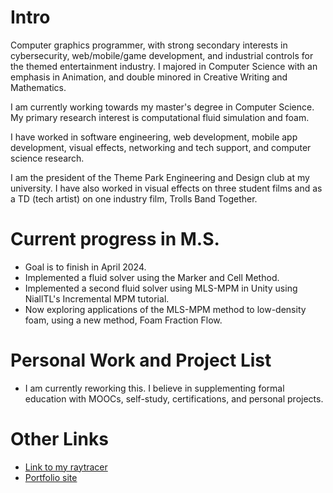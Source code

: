 # Intro

Computer graphics programmer, with strong secondary interests in cybersecurity, web/mobile/game development, and industrial controls for the themed entertainment industry. I majored in Computer Science with an emphasis in Animation, and double minored in Creative Writing and Mathematics.

I am currently working towards my master's degree in Computer Science. My primary research interest is computational fluid simulation and foam.

I have worked in software engineering, web development, mobile app development, visual effects, networking and tech support, and computer science research. 

I am the president of the Theme Park Engineering and Design club at my university. I have also worked in visual effects on three student films and as a TD (tech artist) on one industry film, Trolls Band Together. 

# Current progress in M.S. 

- Goal is to finish in April 2024. 
- Implemented a fluid solver using the Marker and Cell Method.  
- Implemented a second fluid solver using MLS-MPM in Unity using NiallTL's Incremental MPM tutorial.
- Now exploring applications of the MLS-MPM method to low-density foam, using a new method, Foam Fraction Flow. 

# Personal Work and Project List

- I am currently reworking this. I believe in supplementing formal education with MOOCs, self-study, certifications, and personal projects. 

# Other Links

- [Link to my raytracer](https://github.com/MasqueradeOfSilence/raytracer-655) 
- [Portfolio site](https://www.alexanderneville.com/portfolio/)

<!---
MasqueradeOfSilence/MasqueradeOfSilence is a ✨ special ✨ repository because its `README.md` (this file) appears on your GitHub profile.
You can click the Preview link to take a look at your changes.
--->

